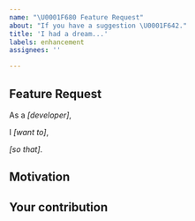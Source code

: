 ```yaml
---
name: "\U0001F680 Feature Request"
about: "If you have a suggestion \U0001F642."
title: 'I had a dream...'
labels: enhancement 
assignees: ''

---
```


## Feature Request


<!-- A clear and concise description of the feature proposal.
     Please provide a link to the paper code, etc. -->
     
As a *[developer]*, <!-- Who are we building this for? -->

I *[want to]*,  <!-- Here we’re describing their intent — not the features they use. 
                    What is it they’re actually trying to achieve? 
                    This statement should be implementation free — 
                    if you’re describing any part of the UI and not what the user goal is you're missing the point. -->

*[so that]*.    <!-- How does their immediate desire to do something this fit into their bigger picture? 
                    What’s the overall benefit they’re trying to achieve? What is the big problem that needs solving? -->


## Motivation

<!-- Please outline the motivation for the proposal. Is your feature request
     related to a problem? e.g., I'm always frustrated when [...]. If this is related
     to another GitHub issue, please link here too. -->

## Your contribution

<!-- Is there any way that you could help, e.g. by submitting a PR?
     Make sure to read the CONTRIBUTING.MD readme -->
     
     

<!-- Thanks for contributing! -->
